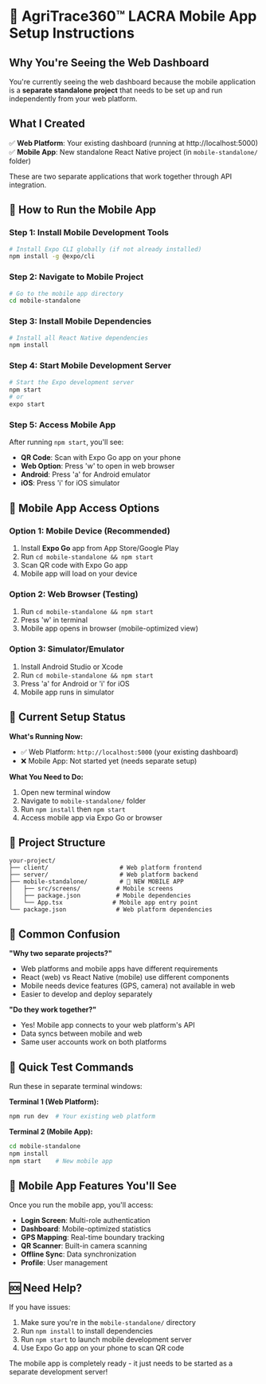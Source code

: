 # 📱 AgriTrace360™ LACRA Mobile App Setup Instructions

## Why You're Seeing the Web Dashboard

You're currently seeing the web dashboard because the mobile application is a **separate standalone project** that needs to be set up and run independently from your web platform.

## What I Created

✅ **Web Platform**: Your existing dashboard (running at http://localhost:5000)
✅ **Mobile App**: New standalone React Native project (in `mobile-standalone/` folder)

These are two separate applications that work together through API integration.

## 🚀 How to Run the Mobile App

### Step 1: Install Mobile Development Tools
```bash
# Install Expo CLI globally (if not already installed)
npm install -g @expo/cli
```

### Step 2: Navigate to Mobile Project
```bash
# Go to the mobile app directory
cd mobile-standalone
```

### Step 3: Install Mobile Dependencies
```bash
# Install all React Native dependencies
npm install
```

### Step 4: Start Mobile Development Server
```bash
# Start the Expo development server
npm start
# or
expo start
```

### Step 5: Access Mobile App
After running `npm start`, you'll see:
- **QR Code**: Scan with Expo Go app on your phone
- **Web Option**: Press 'w' to open in web browser
- **Android**: Press 'a' for Android emulator
- **iOS**: Press 'i' for iOS simulator

## 📱 Mobile App Access Options

### Option 1: Mobile Device (Recommended)
1. Install **Expo Go** app from App Store/Google Play
2. Run `cd mobile-standalone && npm start`
3. Scan QR code with Expo Go app
4. Mobile app will load on your device

### Option 2: Web Browser (Testing)
1. Run `cd mobile-standalone && npm start`
2. Press 'w' in terminal
3. Mobile app opens in browser (mobile-optimized view)

### Option 3: Simulator/Emulator
1. Install Android Studio or Xcode
2. Run `cd mobile-standalone && npm start`
3. Press 'a' for Android or 'i' for iOS
4. Mobile app runs in simulator

## 🔧 Current Setup Status

**What's Running Now:**
- ✅ Web Platform: `http://localhost:5000` (your existing dashboard)
- ❌ Mobile App: Not started yet (needs separate setup)

**What You Need to Do:**
1. Open new terminal window
2. Navigate to `mobile-standalone/` folder
3. Run `npm install` then `npm start`
4. Access mobile app via Expo Go or browser

## 📂 Project Structure

```
your-project/
├── client/                    # Web platform frontend
├── server/                    # Web platform backend  
├── mobile-standalone/         # 📱 NEW MOBILE APP
│   ├── src/screens/          # Mobile screens
│   ├── package.json          # Mobile dependencies
│   └── App.tsx              # Mobile app entry point
└── package.json              # Web platform dependencies
```

## 🤔 Common Confusion

**"Why two separate projects?"**
- Web platforms and mobile apps have different requirements
- React (web) vs React Native (mobile) use different components
- Mobile needs device features (GPS, camera) not available in web
- Easier to develop and deploy separately

**"Do they work together?"**
- Yes! Mobile app connects to your web platform's API
- Data syncs between mobile and web
- Same user accounts work on both platforms

## 🎯 Quick Test Commands

Run these in separate terminal windows:

**Terminal 1 (Web Platform):**
```bash
npm run dev  # Your existing web platform
```

**Terminal 2 (Mobile App):**  
```bash
cd mobile-standalone
npm install
npm start    # New mobile app
```

## 📱 Mobile App Features You'll See

Once you run the mobile app, you'll access:
- **Login Screen**: Multi-role authentication
- **Dashboard**: Mobile-optimized statistics  
- **GPS Mapping**: Real-time boundary tracking
- **QR Scanner**: Built-in camera scanning
- **Offline Sync**: Data synchronization
- **Profile**: User management

## 🆘 Need Help?

If you have issues:
1. Make sure you're in the `mobile-standalone/` directory
2. Run `npm install` to install dependencies
3. Run `npm start` to launch mobile development server
4. Use Expo Go app on your phone to scan QR code

The mobile app is completely ready - it just needs to be started as a separate development server!